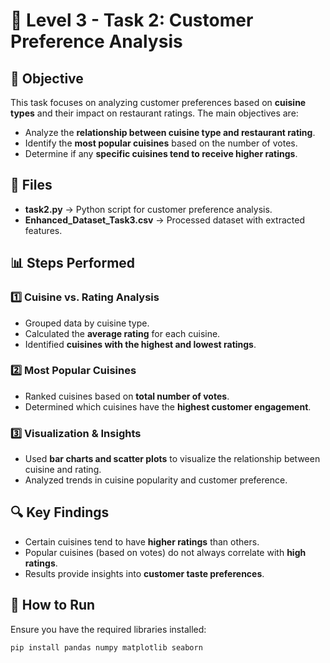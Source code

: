 # 📌 Level 3 - Task 2: Customer Preference Analysis

## 📝 Objective  
This task focuses on analyzing customer preferences based on **cuisine types** and their impact on restaurant ratings. The main objectives are:  

- Analyze the **relationship between cuisine type and restaurant rating**.  
- Identify the **most popular cuisines** based on the number of votes.  
- Determine if any **specific cuisines tend to receive higher ratings**.  

## 📂 Files  
- **task2.py** → Python script for customer preference analysis.  
- **Enhanced_Dataset_Task3.csv** → Processed dataset with extracted features.  

## 📊 Steps Performed  

### 1️⃣ **Cuisine vs. Rating Analysis**  
- Grouped data by cuisine type.  
- Calculated the **average rating** for each cuisine.  
- Identified **cuisines with the highest and lowest ratings**.  

### 2️⃣ **Most Popular Cuisines**  
- Ranked cuisines based on **total number of votes**.  
- Determined which cuisines have the **highest customer engagement**.  

### 3️⃣ **Visualization & Insights**  
- Used **bar charts and scatter plots** to visualize the relationship between cuisine and rating.  
- Analyzed trends in cuisine popularity and customer preference.  

## 🔍 Key Findings  
- Certain cuisines tend to have **higher ratings** than others.  
- Popular cuisines (based on votes) do not always correlate with **high ratings**.  
- Results provide insights into **customer taste preferences**.  

## 🚀 How to Run  
Ensure you have the required libraries installed:  

```bash
pip install pandas numpy matplotlib seaborn
